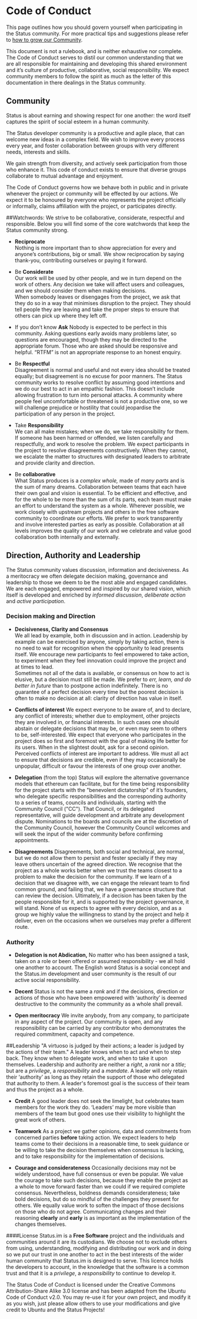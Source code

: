 # Code of Conduct

This page outlines how you should govern yourself when participating in the Status community. For more practical tips and suggestions please refer to [how to grow our Community](../community/how-to-grow-our-community.md).

This document is not a rulebook, and is neither exhaustive nor complete. The Code of Conduct serves to distil our common understanding that we are all responsible for maintaining and developing this shared environment and it’s culture of productive, collaborative, social responsibility. We expect community members to follow the spirit as much as the letter of this documentation in there dealings in the Status community.


## Community
Status is about earning and showing respect for one another: the word itself captures the spirit of social esteem in a human community.

The Status developer community is a productive and agile place, that can welcome new ideas in a complex field. We wish to improve every process every year, and foster collaboration between groups with very different needs, interests and skills.

We gain strength from diversity, and actively seek participation from those who enhance it. This code of conduct exists to ensure that diverse groups collaborate to mutual advantage and enjoyment. 

The Code of Conduct governs how we behave both in public and in private whenever the project or community will be effected by our actions. We expect it to be honoured by everyone who represents the project officially or informally, claims affiliation with the project, or participates directly.


##Watchwords:
We strive to be collaborative, considerate, respectful and responsible. Below you will find some of the core watchwords that keep the Status community strong.

- **Reciprocate**   
Nothing is more important than to show appreciation for every and anyone’s contributions, big or small. We show reciprocation by saying thank-you, contributing ourselves or paying it forward.

- Be **Considerate**   
Our work will be used by other people, and we in turn depend on the work of others. Any decision we take will affect users and colleagues, and we should consider them when making decisions.  
When somebody leaves or disengages from the project, we ask that they do so in a way that minimises disruption to the project. They should tell people they are leaving and take the proper steps to ensure that others can pick up where they left off.

- If you don’t know **Ask**
Nobody is expected to be perfect in this community. Asking questions early avoids many problems later, so questions are encouraged, though they may be directed to the appropriate forum. Those who are asked should be responsive and helpful.  “RTFM” is not an appropriate response to an honest enquiry.

- Be **Respectful**  
Disagreement is normal and useful and not every idea should be treated equally; but disagreement is no excuse for poor manners. The Status community works to resolve conflict by assuming good intentions and we do our best to act in an empathic fashion. This doesn’t include allowing frustration to turn into personal attacks. A community where people feel uncomfortable or threatened is not a productive one, so we will challenge prejudice or hostility that could jeopardise the participation of any person in the project.

- Take **Responsibility**  
We can all make mistakes; when we do, we take responsibility for them. If someone has been harmed or offended, we listen carefully and respectfully, and work to resolve the problem.
We expect participants in the project to resolve disagreements constructively. When they cannot, we escalate the matter to structures with designated leaders to arbitrate and provide clarity and direction.

- Be **collaborative**  
What Status produces is a *complex whole,* made of *many parts* and is the sum of many dreams. Collaboration between teams that each have their own goal and vision is essential.  To be efficient and effective, and for the whole to be more than the sum of its parts, each team must make an effort to understand the system as a whole.
Wherever possible, we work closely with upstream projects and others in the free software community to coordinate our efforts. We prefer to work transparently and involve interested parties as early as possible. Collaboration at all levels improves the quality of our work and we celebrate and value good collaboration both internally and externally. 




## Direction, Authority and Leadership
The Status community values discussion, information and decisiveness.  As a meritocracy we often delegate decision making, governance and leadership to those we deem to be the most able and engaged candidates.  We are each engaged, empowered and inspired by our shared vision, which itself is developed and enriched by *informed discussion*, *deliberate action* and *active participation*. 


### Decision making and Direction

- **Decisiveness, Clarity and Consensus**  
We all lead by example, both in discussion and in action. Leadership by example can be exercised by anyone, simply by taking action, there is no need to wait for recognition when the opportunity to lead presents itself. We encourage new participants to feel empowered to take action, to experiment when they feel innovation could improve the project and at times to lead.  
Sometimes not all of the data is available, or consensus on how to act is elusive, but a decision must still be made.  We prefer to *err, learn, and do better in future* than to postpone action indefinitely.  There is no guarantee of a perfect decision every time but the poorest decision is often to make no decision at all: clarity of direction has value in itself. 

- **Conflicts of interest**
We expect everyone to be aware of, and to declare, any conflict of interests; whether due to employment, other projects they are involved in, or financial interests.  In such cases one should abstain or delegate decisions that may be, or even may seem to others to be, self-interested. We expect that everyone who participates in the project does so  first and foremost with the goal of making life better for its users.
When in the slightest doubt, ask for a second opinion. Perceived conflicts of interest are important to address.  We must all act to ensure that decisions are credible, even if they may occasionally be unpopular, difficult or favour the interests of one group over another.

- **Delegation** (from the top)
Status will explore the alternative governance models that ethereum can facilitate, but for the time being responsibility for the project starts with the "benevolent dictatorship" of it’s founders, who delegate specific responsibilities and the corresponding authority to a series of teams, councils and individuals, starting with the Community Council ("CC"). That Council, or its delegated representative, will guide development and arbitrate any development dispute.
Nominations to the boards and councils are at the discretion of the Community Council, however the Community Council welcomes and will seek the input of the wider community before confirming appointments.

- **Disagreements**
Disagreements, both social and technical, are normal, but we do not allow them to persist and fester specially if they may leave others uncertain of the agreed direction.  We recognise that the project as a whole works better when we trust the teams closest to a problem to make the decision for the community. If we learn of a decision that we disagree with, we can engage the relevant team to find common ground, and failing that, we have a governance structure that can review the decision. Ultimately, if a decision has been taken by the people responsible for it, and is supported by the project governance, it will stand. None of us expects to agree with every decision, and as a group we highly value the willingness to stand by the project and help it deliver, even on the occasions when we ourselves may prefer a different route.

### Authority
- **Delegation is not Abdication,**
No matter who has been assigned a task, taken on a role or been offered or assumed responsibility - we all hold one another to account. The English word Status is a social concept and the Status.im development and user community is the result of our active social responsibility.

- **Decent** 
Status is not the same a *rank* and if the decisions, direction or actions of those who have been empowered with ‘authority’ is deemed destructive to the community the community as a whole shall prevail.   

- **Open meritocracy**
We invite anybody, from any company, to participate in any aspect of the project. Our community is open, and any responsibility can be carried by any contributor who demonstrates the required commitment, capacity and competence.


##Leadership 
"A virtuoso is judged by their actions; a leader is judged by the actions of their team." A leader knows when to act and when to step back. They know when to delegate work, and when to take it upon themselves.
Leadership and authority are neither a *right*, a *rank* nor a *title*; but are a *privilege*, a *responsibility* and a *mandate*. A leader will only retain their ‘authority’ as long as they retain the support of those who delegated that authority to them.  A leader's foremost goal is the success of their team and thus the project as a whole.



- **Credit**
A good leader does not seek the limelight, but celebrates team members for the work they do. ‘Leaders’ may be more visible than members of the team but good ones use their visibility to highlight the great work of others.

- **Teamwork**
As a project we gather opinions, data and commitments from concerned parties **before** taking action. We expect leaders to help teams come to their decisions in a reasonable time, to seek guidance or be willing to take the decision themselves when consensus is lacking, and to take responsibility for the implementation of decisions.

- **Courage and considerateness**
Occasionally decisions may not be widely understood, have full consensus or even be popular. We value the courage to take such decisions, because they enable the project as a whole to move forward faster than we could if we required complete consensus. Nevertheless, boldness demands considerateness; take bold decisions, but do so mindful of the challenges they present for others. We equally value work to soften the impact of those decisions on those who do not agree. Communicating changes and their reasoning **clearly** and **early** is as important as the implementation of the changes themselves.


####License
Status.im is a **Free Software** project and the individuals and communities around it are its custodians.  We choose not to exclude others from using, understanding, modifying and distributing our work and in doing so we put our trust in one another to act in the best interests of the wider human community that Status.im is designed to serve.  This licence holds the developers to account,  in the knowledge that the software is a common trust and that it is a *privilege*, a *responsibility* to continue to develop it.

The Status Code of Conduct is licensed under the Creative Commons Attribution-Share Alike 3.0 license and has been adapted from the Ubuntu Code of Conduct v2.0. You may re-use it for your own project, and modify it as you wish, just please allow others to use your modifications and give credit to Ubuntu and the Status Projects!
